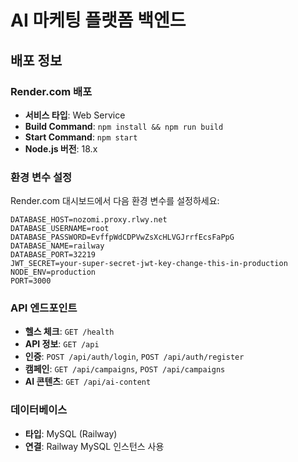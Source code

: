 # AI 마케팅 플랫폼 백엔드

## 배포 정보

### Render.com 배포
- **서비스 타입**: Web Service
- **Build Command**: `npm install && npm run build`
- **Start Command**: `npm start`
- **Node.js 버전**: 18.x

### 환경 변수 설정
Render.com 대시보드에서 다음 환경 변수를 설정하세요:

```
DATABASE_HOST=nozomi.proxy.rlwy.net
DATABASE_USERNAME=root
DATABASE_PASSWORD=EvffpWdCDPVwZsXcHLVGJrrfEcsFaPpG
DATABASE_NAME=railway
DATABASE_PORT=32219
JWT_SECRET=your-super-secret-jwt-key-change-this-in-production
NODE_ENV=production
PORT=3000
```

### API 엔드포인트
- **헬스 체크**: `GET /health`
- **API 정보**: `GET /api`
- **인증**: `POST /api/auth/login`, `POST /api/auth/register`
- **캠페인**: `GET /api/campaigns`, `POST /api/campaigns`
- **AI 콘텐츠**: `GET /api/ai-content`

### 데이터베이스
- **타입**: MySQL (Railway)
- **연결**: Railway MySQL 인스턴스 사용 